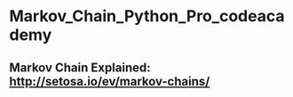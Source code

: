 # Markov_Chain_Python_Pro_codeacademy

## Markov Chain Explained: http://setosa.io/ev/markov-chains/

